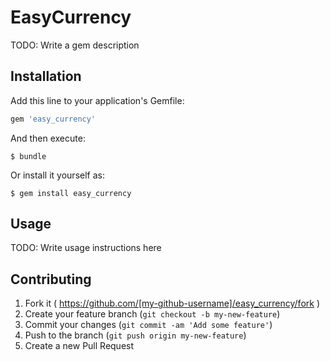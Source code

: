 # EasyCurrency

TODO: Write a gem description

## Installation

Add this line to your application's Gemfile:

```ruby
gem 'easy_currency'
```

And then execute:

    $ bundle

Or install it yourself as:

    $ gem install easy_currency

## Usage

TODO: Write usage instructions here

## Contributing

1. Fork it ( https://github.com/[my-github-username]/easy_currency/fork )
2. Create your feature branch (`git checkout -b my-new-feature`)
3. Commit your changes (`git commit -am 'Add some feature'`)
4. Push to the branch (`git push origin my-new-feature`)
5. Create a new Pull Request
